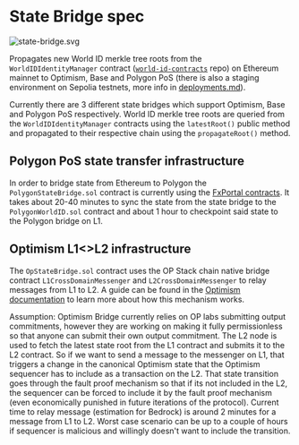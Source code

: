 # State Bridge spec

![state-bridge.svg](state-bridge.svg)

Propagates new World ID merkle tree roots from the `WorldIDIdentityManager` contract
([`world-id-contracts`](https://github.com/worldcoin/world-id-contracts) repo) on Ethereum mainnet to Optimism, Base and
Polygon PoS (there is also a staging environment on Sepolia testnets, more info in [deployments.md](./deployments.md)).

Currently there are 3 different state bridges which support Optimism, Base and Polygon PoS respectively. World ID merkle
tree roots are queried from the `WorldIDIdentityManager` contracts using the `latestRoot()` public method and propagated
to their respective chain using the `propagateRoot()` method.

## Polygon PoS state transfer infrastructure

In order to bridge state from Ethereum to Polygon the `PolygonStateBridge.sol` contract is currently using the
[FxPortal contracts](https://wiki.polygon.technology/docs/pos/design/bridge/l1-l2-communication/fx-portal/). It takes
about 20-40 minutes to sync the state from the state bridge to the `PolygonWorldID.sol` contract and about 1 hour to
checkpoint said state to the Polygon bridge on L1.

## Optimism L1<>L2 infrastructure

The `OpStateBridge.sol` contract uses the OP Stack chain native bridge contract `L1CrossDomainMessenger` and
`L2CrossDomainMessenger` to relay messages from L1 to L2. A guide can be found in the
[Optimism documentation](https://community.optimism.io/docs/developers/bridge/messaging/) to learn more about how this
mechanism works.

Assumption: Optimism Bridge currently relies on OP labs submitting output commitments, however they are working on
making it fully permissionless so that anyone can submit their own output commitment. The L2 node is used to fetch the
latest state root from the L1 contract and submits it to the L2 contract. So if we want to send a message to the
messenger on L1, that triggers a change in the canonical Optimism state that the Optimism sequencer has to include as a
transaction on the L2. That state transition goes through the fault proof mechanism so that if its not included in the
L2, the sequencer can be forced to include it by the fault proof mechanism (even economically punished in future
iterations of the protocol). Current time to relay message (estimation for Bedrock) is around 2 minutes for a message
from L1 to L2. Worst case scenario can be up to a couple of hours if sequencer is malicious and willingly doesn't want
to include the transition.
